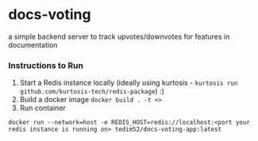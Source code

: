 # docs-voting
a simple backend server to track upvotes/downvotes for features in documentation

### Instructions to Run

1. Start a Redis instance locally (ideally using kurtosis - `kurtosis run github.com/kurtosis-tech/redis-package`) :)
2. Build a docker image `docker build . -t <>`
3. Run container
```
docker run --network=host -e REDIS_HOST=redis://localhost:<port your redis instance is running on> tedim52/docs-voting-app:latest 
```